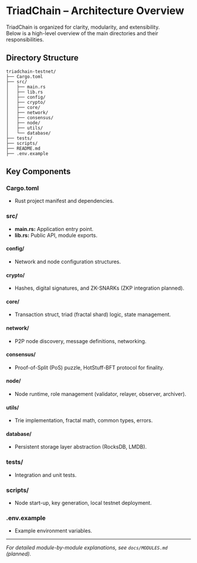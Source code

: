 # TriadChain – Architecture Overview

TriadChain is organized for clarity, modularity, and extensibility.  
Below is a high-level overview of the main directories and their responsibilities.

## Directory Structure

```
triadchain-testnet/
├── Cargo.toml
├── src/
│   ├── main.rs
│   ├── lib.rs
│   ├── config/
│   ├── crypto/
│   ├── core/
│   ├── network/
│   ├── consensus/
│   ├── node/
│   ├── utils/
│   └── database/
├── tests/
├── scripts/
├── README.md
├── .env.example
```

## Key Components

### Cargo.toml
- Rust project manifest and dependencies.

### src/

- **main.rs:** Application entry point.
- **lib.rs:** Public API, module exports.

#### config/
- Network and node configuration structures.

#### crypto/
- Hashes, digital signatures, and ZK-SNARKs (ZKP integration planned).

#### core/
- Transaction struct, triad (fractal shard) logic, state management.

#### network/
- P2P node discovery, message definitions, networking.

#### consensus/
- Proof-of-Split (PoS) puzzle, HotStuff-BFT protocol for finality.

#### node/
- Node runtime, role management (validator, relayer, observer, archiver).

#### utils/
- Trie implementation, fractal math, common types, errors.

#### database/
- Persistent storage layer abstraction (RocksDB, LMDB).

### tests/
- Integration and unit tests.

### scripts/
- Node start-up, key generation, local testnet deployment.

### .env.example
- Example environment variables.

---

_For detailed module-by-module explanations, see `docs/MODULES.md` (planned)._
